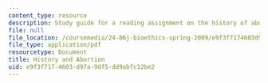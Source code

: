 ```yaml
---
content_type: resource
description: Study guide for a reading assignment on the history of abortion.
file: null
file_location: /coursemedia/24-06j-bioethics-spring-2009/e9f3f7174603d97a9df5dd9abfc12be2_MIT24_06Js09_study09.pdf
file_type: application/pdf
resourcetype: Document
title: History and Abortion
uid: e9f3f717-4603-d97a-9df5-dd9abfc12be2
---
```

